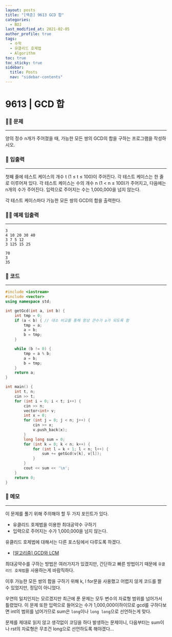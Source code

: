 ```yaml
---
layout: posts
title: "[백준] 9613 GCD 합"
categories:
  - BOJ
last_modified_at: 2021-02-05
author_profile: true
tags:
  - 수학
  - 유클리드 호제법
  - Algorithm
toc: true
toc_sticky: true
sidebar:
  title: Posts
  nav: "sidebar-contents"
---
```


# 9613 | GCD 합


### 🙋‍♀️ 문제

-----

양의 정수 n개가 주어졌을 때, 가능한 모든 쌍의 GCD의 합을 구하는 프로그램을 작성하시오.

### 🙌 입출력

-----

첫째 줄에 테스트 케이스의 개수 t (1 ≤ t ≤ 100)이 주어진다. 각 테스트 케이스는 한 줄로 이루어져 있다. 각 테스트 케이스는 수의 개수 n (1 < n ≤ 100)가 주어지고, 다음에는 n개의 수가 주어진다. 입력으로 주어지는 수는 1,000,000을 넘지 않는다.

각 테스트 케이스마다 가능한 모든 쌍의 GCD의 합을 출력한다.

### 🙋‍♂️ 예제 입출력

-----

```
3
4 10 20 30 40
3 7 5 12
3 125 15 25
```

```
70
3
35
```

### 🚀 코드

-----

```c++
#include <iostream>
#include <vector>
using namespace std;

int getGcd(int a, int b) {
	int tmp = 0;
	if (a < b) { // 대소 비교를 통해 항상 큰수가 a가 되도록 함
		tmp = a;
		a = b;
		b = tmp;
	}

	while (b != 0) {
		tmp = a % b;
		a = b;
		b = tmp;
	}
	return a;
}

int main() {
	int t, n;
	cin >> t;
	for (int i = 0; i < t; i++) {
		cin >> n;
		vector<int> v;
		int x = 0;
		for (int j = 0; j < n; j++) {
			cin >> x;
			v.push_back(x);
		}
		long long sum = 0;
		for (int k = 0; k < n; k++) {
			for (int l = k + 1; l < n; l++) {
				sum += getGcd(v[k], v[l]);
			}
		}
		cout << sum << '\n';
	}
	return 0;
}
```

### 🌠 메모

-----

이 문제를 풀기 위해 주의해야 할 두 가지 포인트가 있다.
  - 유클리드 호제법을 이용한 최대공약수 구하기
  - 입력으로 주어지는 수가 1,000,000을 넘지 않는다.

유클리드 호제법에 대해서는 다른 포스팅에서 다루도록 하겠다.
  - <a href="https://jerimo.github.io/algorithm/gcd/">[알고리즘] GCD와 LCM</a>

최대공약수를 구하는 방법은 여러가지가 있겠지만, 간단하고 빠른 방법이기 때문에 ```유클리드 호제법```을 사용하는게 바람직하다.

이후 가능한 모든 쌍의 합을 구하기 위해 k, l for문을 사용했고 어렵지 않게 코드를 짤 수 있었지만, 정답이 아니었다.

우연의 일치인지는 모르겠지만 최근에 푼 문제는 모두 변수의 자료형 범위를 넘어가서 틀렸었다. 이 문제 또한 입력으로 들어오는 수가 1,000,000이하이므로 gcd를 구하다보면 int의 범위를 넘어가므로 sum은 ```long```이나 ```long long```으로 선언하는게 맞다.

문제를 제대로 읽지 않고 생각없이 코딩을 하다 발생하는 문제이니, 다음부터는 sum이나 rst의 자료형은 무조건 long으로 선언하도록 해야겠다...
